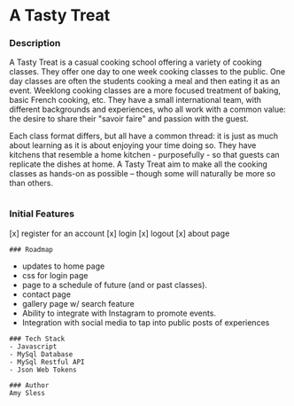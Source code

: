 # A Tasty Treat 


### Description
A Tasty Treat is a casual cooking school offering a variety of cooking classes. They offer one day to one week cooking classes to the public. One day classes are often the students cooking a meal and then eating it as an event. Weeklong cooking classes are a more focused treatment of baking, basic French cooking, etc.  They have a small international team, with different backgrounds and experiences, who all work with a common value: the desire to share their "savoir faire" and passion with the guest.  

Each class format differs, but all have a common thread: it is just as much about learning as it is about enjoying your time doing so.  They have kitchens that resemble a home kitchen - purposefully - so that guests can replicate the dishes at home. A Tasty Treat aim to make all the cooking classes as hands-on as possible – though some will naturally be more so than others. 
```

```
### Initial Features
[x] register for an account
[x] login
[x] logout
[x] about page



```
### Roadmap
```
- updates to home page
- css for login page
- page to a schedule of future (and or past classes).
- contact page
- gallery page w/ search feature
- Ability to integrate with Instagram to promote events.
- Integration with social media to tap into public posts of experiences
```
### Tech Stack
- Javascript
- MySql Database
- MySql Restful API
- Json Web Tokens

### Author
Amy Sless 
